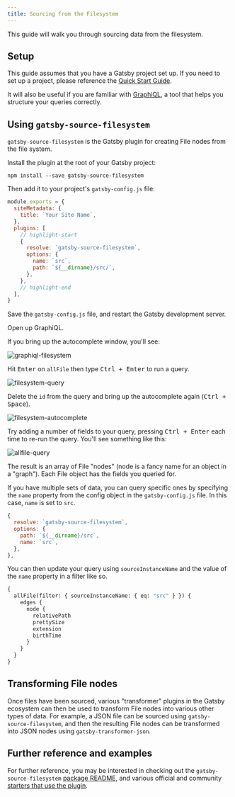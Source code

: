 ```yaml
---
title: Sourcing from the Filesystem
---
```


This guide will walk you through sourcing data from the filesystem.

## Setup

This guide assumes that you have a Gatsby project set up. If you need to set up a project, please reference the [Quick Start Guide](/docs/quick-start/).

It will also be useful if you are familiar with [GraphiQL](/docs/introducing-graphiql/), a tool that helps you structure your queries correctly.

## Using `gatsby-source-filesystem`

`gatsby-source-filesystem` is the Gatsby plugin for creating File nodes from the file system.

Install the plugin at the root of your Gatsby project:

```shell
npm install --save gatsby-source-filesystem
```

Then add it to your project's `gatsby-config.js` file:

```javascript:title=gatsby-config.js
module.exports = {
  siteMetadata: {
    title: `Your Site Name`,
  },
  plugins: [
    // highlight-start
    {
      resolve: `gatsby-source-filesystem`,
      options: {
        name: `src`,
        path: `${__dirname}/src/`,
      },
    },
    // highlight-end
  ],
}
```

Save the `gatsby-config.js` file, and restart the Gatsby development server.

Open up GraphiQL.

If you bring up the autocomplete window, you'll see:

![graphiql-filesystem](./images/graphiql-filesystem.png)

Hit <kbd>Enter</kbd> on `allFile` then type <kbd>Ctrl + Enter</kbd> to run a
query.

![filesystem-query](./images/filesystem-query.png)

Delete the `id` from the query and bring up the autocomplete again (<kbd>Ctrl +
Space</kbd>).

![filesystem-autocomplete](./images/filesystem-autocomplete.png)

Try adding a number of fields to your query, pressing <kbd>Ctrl + Enter</kbd>
each time to re-run the query. You'll see something like this:

![allfile-query](./images/allfile-query.png)

The result is an array of File "nodes" (node is a fancy name for an object in a
"graph"). Each File object has the fields you queried for.

If you have multiple sets of data, you can query specific ones by specifying the `name` property from the config object in the `gatsby-config.js` file. In this case, `name` is set to `src`.

```javascript:title=gatsby-config.js
{
  resolve: `gatsby-source-filesystem`,
  options: {
    path: `${__dirname}/src`,
    name: `src`,
  },
},
```

You can then update your query using `sourceInstanceName` and the value of the `name` property in a filter like so.

```graphql
{
  allFile(filter: { sourceInstanceName: { eq: "src" } }) {
    edges {
      node {
        relativePath
        prettySize
        extension
        birthTime
      }
    }
  }
}
```

## Transforming File nodes

Once files have been sourced, various "transformer" plugins in the Gatsby ecosystem can then be used to transform File nodes into various other types of data. For example, a JSON file can be sourced using `gatsby-source-filesystem`, and then the resulting File nodes can be transformed into JSON nodes using `gatsby-transformer-json`.

## Further reference and examples

For further reference, you may be interested in checking out the `gatsby-source-filesystem` [package README](/packages/gatsby-source-filesystem/), and various official and community [starters that use the plugin](/starters/?d=gatsby-source-filesystem).
